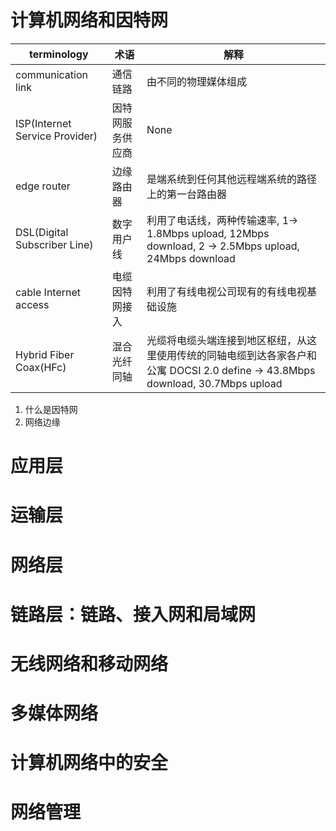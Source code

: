 # 计算机网络和因特网
terminology|术语|解释
------|-----|------
communication link|通信链路|由不同的物理媒体组成
ISP(Internet Service Provider)|因特网服务供应商|None
edge router|边缘路由器|是端系统到任何其他远程端系统的路径上的第一台路由器
DSL(Digital Subscriber Line)|数字用户线|利用了电话线，两种传输速率, 1-> 1.8Mbps upload, 12Mbps download, 2 -> 2.5Mbps upload, 24Mbps download
cable Internet access|电缆因特网接入|利用了有线电视公司现有的有线电视基础设施
Hybrid Fiber Coax(HFc)|混合光纤同轴|光缆将电缆头端连接到地区枢纽，从这里使用传统的同轴电缆到达各家各户和公寓 DOCSI 2.0 define -> 43.8Mbps download, 30.7Mbps upload
1. 什么是因特网
2. 网络边缘
# 应用层
# 运输层
# 网络层
# 链路层：链路、接入网和局域网
# 无线网络和移动网络
# 多媒体网络
# 计算机网络中的安全
# 网络管理

